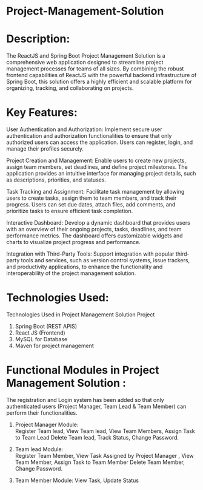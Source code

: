 # Project-Management-Solution

# Description:
The ReactJS and Spring Boot Project Management Solution is a comprehensive web application designed to streamline project management processes for teams of all sizes. By combining the robust frontend capabilities of ReactJS with the powerful backend infrastructure of Spring Boot, this solution offers a highly efficient and scalable platform for organizing, tracking, and collaborating on projects.

# Key Features:

User Authentication and Authorization: Implement secure user authentication and authorization functionalities to ensure that only authorized users can access the application. Users can register, login, and manage their profiles securely.

Project Creation and Management: Enable users to create new projects, assign team members, set deadlines, and define project milestones. The application provides an intuitive interface for managing project details, such as descriptions, priorities, and statuses.

Task Tracking and Assignment: Facilitate task management by allowing users to create tasks, assign them to team members, and track their progress. Users can set due dates, attach files, add comments, and prioritize tasks to ensure efficient task completion.

Interactive Dashboard: Develop a dynamic dashboard that provides users with an overview of their ongoing projects, tasks, deadlines, and team performance metrics. The dashboard offers customizable widgets and charts to visualize project progress and performance.

Integration with Third-Party Tools: Support integration with popular third-party tools and services, such as version control systems, issue trackers, and productivity applications, to enhance the functionality and interoperability of the project management solution.

# Technologies Used:
Technologies Used in Project Management Solution Project 
1. Spring Boot (REST APIS) 
2. React JS (Frontend) 
3. MySQL for Database 
4. Maven for project management 

# Functional Modules in Project Management Solution :
  
The registration and Login system has been added so that only authenticated users
 (Project Manager, Team Lead & Team Member) can perform their functionalities. 

1) Project Manager Module:  
Register Team lead, View Team lead, View Team Members, Assign Task to Team Lead Delete Team lead, Track Status, Change Password.

3) Team lead Module:  
Register Team Member, View Task Assigned by Project Manager , View Team Member, Assign Task to Team Member Delete Team Member, Change Password.

5) Team Member Module:
View Task, Update Status 
 

